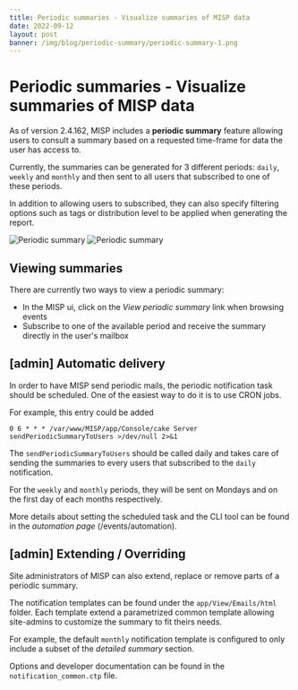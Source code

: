 ```yaml
---
title: Periodic summaries - Visualize summaries of MISP data
date: 2022-09-12
layout: post
banner: /img/blog/periodic-summary/periodic-summary-1.png
---
```


# Periodic summaries - Visualize summaries of MISP data

As of version 2.4.162, MISP includes a **periodic summary** feature allowing users to consult a summary based on a requested time-frame for data the user has access to.

Currently, the summaries can be generated for 3 different periods: `daily`, `weekly` and `monthly` and then sent to all users that subscribed to one of these periods.

In addition to allowing users to subscribed, they can also specify filtering options such as tags or distribution level to be applied when generating the report.

![Periodic summary](/img/blog/periodic-summary/periodic-summary-2.png)
![Periodic summary](/img/blog/periodic-summary/periodic-summary-3.png)

## Viewing summaries
There are currently two ways to view a periodic summary:
- In the MISP ui, click on the *View periodic summary* link when browsing events
- Subscribe to one of the available period and receive the summary directly in the user's mailbox

## [admin] Automatic delivery
In order to have MISP send periodic mails, the periodic notification task should be scheduled. One of the easiest way to do it is to use CRON jobs.

For example, this entry could be added
```text
0 6 * * * /var/www/MISP/app/Console/cake Server sendPeriodicSummaryToUsers >/dev/null 2>&1
```

The `sendPeriodicSummaryToUsers` should be called daily and takes care of sending the summaries to every users that subscribed to the `daily` notification.

For the `weekly` and `monthly` periods, they will be sent on Mondays and on the first day of each months respectively.

More details about setting the scheduled task and the CLI tool can be found in the *automation page* (/events/automation).


## [admin] Extending / Overriding

Site administrators of MISP can also extend, replace or remove parts of a periodic summary. 

The notification templates can be found under the `app/View/Emails/html` folder. Each template extend a parametrized common template allowing site-admins to customize the summary to fit theirs needs.

For example, the default `monthly` notification template is configured to only include a subset of the *detailed summary* section.

Options and developer documentation can be found in the `notification_common.ctp` file.
